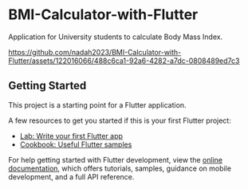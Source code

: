 # BMI-Calculator-with-Flutter

Application for University students to calculate Body Mass Index.












https://github.com/nadah2023/BMI-Calculator-with-Flutter/assets/122016066/488c6ca1-92a6-4282-a7dc-0808489ed7c3













## Getting Started

This project is a starting point for a Flutter application.

A few resources to get you started if this is your first Flutter project:

- [Lab: Write your first Flutter app](https://docs.flutter.dev/get-started/codelab)
- [Cookbook: Useful Flutter samples](https://docs.flutter.dev/cookbook)

For help getting started with Flutter development, view the
[online documentation](https://docs.flutter.dev/), which offers tutorials,
samples, guidance on mobile development, and a full API reference.
